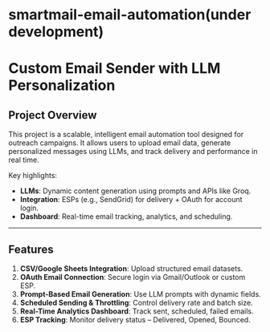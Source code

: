 # smartmail-email-automation(under development)
#  Custom Email Sender with LLM Personalization

## Project Overview
This project is a scalable, intelligent email automation tool designed for outreach campaigns. It allows users to upload email data, generate personalized messages using LLMs, and track delivery and performance in real time.

Key highlights:
- **LLMs**: Dynamic content generation using prompts and APIs like Groq.
- **Integration**: ESPs (e.g., SendGrid) for delivery + OAuth for account login.
- **Dashboard**: Real-time email tracking, analytics, and scheduling.

---

## Features
1. **CSV/Google Sheets Integration**: Upload structured email datasets.
2. **OAuth Email Connection**: Secure login via Gmail/Outlook or custom ESP.
3. **Prompt-Based Email Generation**: Use LLM prompts with dynamic fields.
4. **Scheduled Sending & Throttling**: Control delivery rate and batch size.
5. **Real-Time Analytics Dashboard**: Track sent, scheduled, failed emails.
6. **ESP Tracking**: Monitor delivery status – Delivered, Opened, Bounced.


